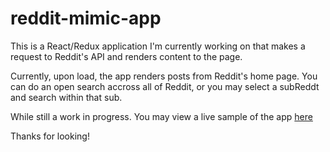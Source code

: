# reddit-mimic-app

This is a React/Redux application I'm currently working on that makes a request to Reddit's API and renders content to the page.

Currently, upon load, the app renders posts from Reddit's home page.  You can do an open search accross all of Reddit, or you may select
a subReddt and search within that sub.

While still a work in progress. You may view a live sample of the app [here](https://www.reddit-dark.com/)

Thanks for looking!
